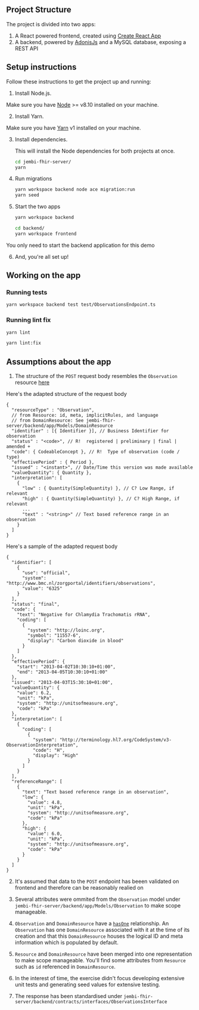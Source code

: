 ## Project Structure

The project is divided into two apps:

1. A React powered frontend, created using [Create React App](https://create-react-app.dev/)
2. A backend, powered by [AdonisJs](https://docs.adonisjs.com/) and a MySQL database, exposing a REST API

## Setup instructions

Follow these instructions to get the project up and running:

1. Install Node.js.

  Make sure you have [Node](https://nodejs.org/en/download/) >= v8.10 installed on your machine.

2. Install Yarn.

  Make sure you have [Yarn](https://classic.yarnpkg.com/en/docs/install) v1 installed on your machine.


3. Install dependencies.

    This will install the Node dependencies for both projects at once.

    ```bash
    cd jembi-fhir-server/
    yarn
    ```

4. Run migrations

    ```bash
    yarn workspace backend node ace migration:run
    yarn seed
    ```

5. Start the two apps

    ```bash
    yarn workspace backend

    cd backend/
    yarn workspace frontend
    ```

  You only need to start the backend application for this demo

6. And, you're all set up!

## Working on the app

### Running tests

```bash
yarn workspace backend test test/ObservationsEndpoint.ts
```

### Running lint fix

```bash
yarn lint
```

```bash
yarn lint:fix
```

## Assumptions about the app

1. The structure of the ```POST``` request body resembles the ```Observation``` resource [here](https://www.hl7.org/fhir/observation.html)

Here's the adapted structure of the request body

```
{
  "resourceType" : "Observation",
  // from Resource: id, meta, implicitRules, and language
  // from DomainResource: See jembi-fhir-server/backend/app/Models/DomainResource
  "identifier" : [{ Identifier }], // Business Identifier for observation
  "status" : "<code>", // R!  registered | preliminary | final | amended +
  "code": { CodeableConcept }, // R!  Type of observation (code / type)
  "effectivePeriod" : { Period },
  "issued" : "<instant>", // Date/Time this version was made available
  "valueQuantity": { Quantity },
  "interpretation": [
    { 
      "low" : { Quantity(SimpleQuantity) }, // C? Low Range, if relevant
      "high" : { Quantity(SimpleQuantity) }, // C? High Range, if relevant
      ...
      "text" : "<string>" // Text based reference range in an observation
    }
  ]
}
```

Here's a sample of the adapted request body

```
{
  "identifier": [
    {
      "use": "official",
      "system": "http://www.bmc.nl/zorgportal/identifiers/observations",
      "value": "6325"
    }
  ],
  "status": "final",
  "code": {
    "text": "Negative for Chlamydia Trachomatis rRNA",
    "coding": [
      {
        "system": "http://loinc.org",
        "symbol": "11557-6",
        "display": "Carbon dioxide in blood"
      }
    ]
  },
  "effectivePeriod": {
    "start": "2013-04-02T10:30:10+01:00",
    "end": "2013-04-05T10:30:10+01:00"
  },
  "issued": "2013-04-03T15:30:10+01:00",
  "valueQuantity": {
    "value": 6.2,
    "unit": "kPa",
    "system": "http://unitsofmeasure.org",
    "code": "kPa"
  },
  "interpretation": [
    {
      "coding": [
        {
          "system": "http://terminology.hl7.org/CodeSystem/v3-ObservationInterpretation",
          "code": "H",
          "display": "High"
        }
      ]
    }
  ],
  "referenceRange": [
    {
      "text": "Text based reference range in an observation",
      "low": {
        "value": 4.8,
        "unit": "kPa",
        "system": "http://unitsofmeasure.org",
        "code": "kPa"
      },
      "high": {
        "value": 6.0,
        "unit": "kPa",
        "system": "http://unitsofmeasure.org",
        "code": "kPa"
      }
    }
  ]
}
```

2. It's assumed that data to the ```POST``` endpoint has beeen validated on frontend and therefore can be reasonably realied on

2. Several attributes were ommited from the ```Observation``` model under ```jembi-fhir-server/backend/app/Models/Observation``` to make scope manageable.

3. ```Observation``` and ```DomainResource``` have a [```hasOne```](https://docs.adonisjs.com/guides/models/relationships) relationship. An ```Observation``` has one ```DomainResource``` associated with it at the time of its creation and that this ```DomainResource``` houses the logical ID and meta information which is populated by default.

4. ```Resource``` and ```DomainResource``` have been merged into one representation to make scope manageable. You'll find some attributes from ```Resource``` such as ```id``` referenced in ```DomainResource```.

6. In the interest of time, the exercise didn't focus developing extensive unit tests and generating seed values for extensive testing.

7. The response has been standardised under ```jembi-fhir-server/backend/contracts/interfaces/ObservationsInterface```